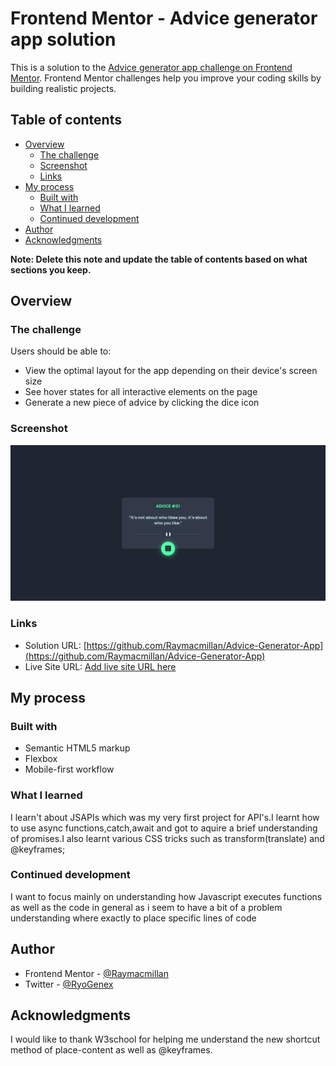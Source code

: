 # Frontend Mentor - Advice generator app solution

This is a solution to the [Advice generator app challenge on Frontend Mentor](https://www.frontendmentor.io/challenges/advice-generator-app-QdUG-13db). Frontend Mentor challenges help you improve your coding skills by building realistic projects.

## Table of contents

- [Overview](#overview)
  - [The challenge](#the-challenge)
  - [Screenshot](#screenshot)
  - [Links](#links)
- [My process](#my-process)
  - [Built with](#built-with)
  - [What I learned](#what-i-learned)
  - [Continued development](#continued-development)
- [Author](#author)
- [Acknowledgments](#acknowledgments)

**Note: Delete this note and update the table of contents based on what sections you keep.**

## Overview

### The challenge

Users should be able to:

- View the optimal layout for the app depending on their device's screen size
- See hover states for all interactive elements on the page
- Generate a new piece of advice by clicking the dice icon

### Screenshot

![](./design/Screenshot_22.png)


### Links

- Solution URL: [https://github.com/Raymacmillan/Advice-Generator-App](https://github.com/Raymacmillan/Advice-Generator-App)
- Live Site URL: [Add live site URL here](https://your-live-site-url.com)

## My process

### Built with

- Semantic HTML5 markup
- Flexbox
- Mobile-first workflow


### What I learned

I learn't about JSAPIs which was my very first project for API's.I learnt how to use async functions,catch,await and got to aquire a brief understanding of promises.I also learnt various CSS tricks such as transform(translate) and @keyframes;



### Continued development

I want to focus mainly on understanding how Javascript executes functions as well as the code in general as i seem to have a bit of a problem understanding where exactly to place specific lines of code


## Author
- Frontend Mentor - [@Raymacmillan](https://www.frontendmentor.io/profile/Raymacmillan)
- Twitter - [@RyoGenex](https://www.twitter.com/RyoGenex)

## Acknowledgments
I would like to thank W3school for helping me understand the new shortcut method of place-content as well as @keyframes.